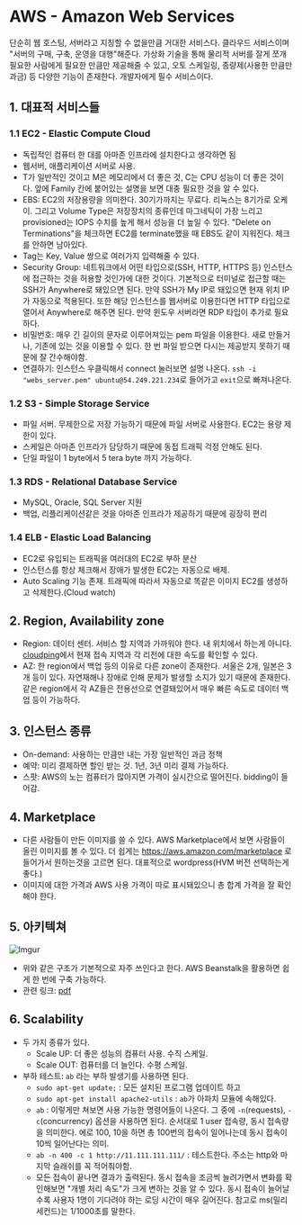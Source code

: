 # AWS - Amazon Web Services

단순히 웹 호스팅, 서버라고 지칭할 수 없을만큼 거대한 서비스다. 클라우드 서비스이며 "서버의 구매, 구축, 운영을 대행"해준다. 가상화 기술을 통해 물리적 서버를 잘게 쪼개 필요한 사람에게 필요한 만큼만 제공해줄 수 있고, 오토 스케일링, 종량제(사용한 만큼만 과금) 등 다양한 기능이 존재한다. 개발자에게 필수 서비스이다.

## 1. 대표적 서비스들

### 1.1 EC2 - Elastic Compute Cloud

- 독립적인 컴퓨터 한 대를 아마존 인프라에 설치한다고 생각하면 됨
- 웹서버, 애플리케이션 서버로 사용.
- T가 일반적인 것이고 M은 메모리에서 더 좋은 것, C는 CPU 성능이 더 좋은 것이다. 앞에 Family 칸에 붙어있는 설명을 보면 대충 필요한 것을 알 수 있다.
- EBS: EC2의 저장용량을 의미한다. 30기가까지는 무료다. 리눅스는 8기가로 오케이. 그리고 Volume Type은 저장장치의 종류인데 마그네틱이 가장 느리고 provisioned는 IOPS 수치를 높게 해서 성능을 더 높일 수 있다. "Delete on Terminations"을 체크하면 EC2를 terminate했을 때 EBS도 같이 지워진다. 체크를 안하면 남아있다.
- Tag는 Key, Value 쌍으로 여러가지 입력해줄 수 있다.
- Security Group: 네트워크에서 어떤 타입으로(SSH, HTTP, HTTPS 등) 인스턴스에 접근하는 것을 허용할 것인가에 대한 것이다. 기본적으로 터미널로 접근할 때는 SSH가 Anywhere로 돼있으면 된다. 만약 SSH가 My IP로 돼있으면 현재 위치 IP가 자동으로 적용된다. 또한 해당 인스턴스를 웹서버로 이용한다면 HTTP 타입으로 열어서 Anywhere로 해주면 된다. 만약 윈도우 서버라면 RDP 타입이 추가로 필요하다.
- 비밀번호: 매우 긴 길이의 문자로 이루어져있는 pem 파일을 이용한다. 새로 만들거나, 기존에 있는 것을 이용할 수 있다. 한 번 파일 받으면 다시는 제공받지 못하기 때문에 잘 간수해야함.
- 연결하기: 인스턴스 우클릭해서 connect 눌러보면 설명 나온다. `ssh -i "webs_server.pem" ubuntu@54.249.221.234`로 들어가고 `exit`으로 빠져나온다.

### 1.2 S3 - Simple Storage Service

- 파일 서버. 무제한으로 저장 가능하기 때문에 파일 서버로 사용한다. EC2는 용량 제한이 있다.
- 스케일은 아마존 인프라가 담당하기 때문에 동접 트래픽 걱정 안해도 된다.
- 단일 파일이 1 byte에서 5 tera byte 까지 가능하다.

### 1.3 RDS - Relational Database Service

- MySQL, Oracle, SQL Server 지원
- 백업, 리플리케이션같은 것을 아마존 인프라가 제공하기 때문에 굉장히 편리

### 1.4 ELB - Elastic Load Balancing

- EC2로 유입되는 트래픽을 여러대의 EC2로 부하 분산
- 인스턴스를 항상 체크해서 장애가 발생한 EC2는 자동으로 배제.
- Auto Scaling 기능 존재. 트래픽에 따라서 자동으로 똑같은 이미지 EC2를 생성하고 삭제한다.(Cloud watch)

## 2. Region, Availability zone

- Region: 데이터 센터. 서비스 할 지역과 가까워야 한다. 내 위치에서 하는게 아니다. [cloudping](http://www.cloudping.info)에서 현재 접속 지역과 각 리전에 대한 속도를 확인할 수 있다.
- AZ: 한 region에서 백업 등의 이유로 다른 zone이 존재한다. 서울은 2개, 일본은 3개 등이 있다. 자연재해나 장애로 인해 문제가 발생할 소지가 있기 때문에 존재한다. 같은 region에서 각 AZ들은 전용선으로 연결돼있어서 매우 빠른 속도로 데이터 백업 등이 가능하다.

## 3. 인스턴스 종류

- On-demand: 사용하는 만큼만 내는 가장 일반적인 과금 정책
- 예약: 미리 결제하면 할인 받는 것. 1년, 3년 미리 결제 가능하다.
- 스팟: AWS의 노는 컴퓨터가 많아지면 가격이 실시간으로 떨어진다. bidding이 들어감.

## 4. Marketplace

- 다른 사람들이 만든 이미지를 쓸 수 있다. AWS Marketplace에서 보면 사람들이 올린 이미지를 볼 수 있다. 더 쉽게는 https://aws.amazon.com/marketplace 로 들어가서 원하는것을 고르면 된다. 대표적으로 wordpress(HVM 버전 선택하는게 좋다.)
- 이미지에 대한 가격과 AWS 사용 가격이 따로 표시돼있으니 총 합계 가격을 잘 확인해야 한다.

## 5. 아키텍쳐

![Imgur](http://i.imgur.com/Xwr0JeH.png)

- 위와 같은 구조가 기본적으로 자주 쓰인다고 한다. AWS Beanstalk을 활용하면 쉽게 한 번에 구축 가능하다.
- 관련 링크: [pdf](https://github.com/cloudtrack/yonsei-class)

## 6. Scalability

- 두 가지 종류가 있다.
    + Scale UP: 더 좋은 성능의 컴퓨터 사용. 수직 스케일.
    + Scale OUT: 컴퓨터를 더 늘인다. 수평 스케일.
- 부하 테스트: `ab` 라는 부하 발생기를 사용하면 된다.
    + `sudo apt-get update;` : 모든 설치된 프로그램 업데이트 하고
    + `sudo apt-get install apache2-utils` : `ab`가 아파치 모듈에 속해있다.
    + `ab` : 이렇게만 쳐보면 사용 가능한 명령어들이 나온다. 그 중에 `-n`(requests), `-c`(concurrency) 옵션을 사용하면 된다. 순서대로 1 user 접속량, 동시 접속량을 의미한다. 에로 100, 10을 하면 총 100번의 접속이 일어나는데 동시 접속이 10씩 일어난다는 의미.
    + `ab -n 400 -c 1 http://11.111.111.111/` : 테스트한다. 주소는 http와 마지막 슬래쉬를 꼭 적어줘야함.
    + 모든 접속이 끝나면 결과가 출력된다. 동시 접속을 조금씩 늘려가면서 변화를 확인해보면 "개별 처리 속도"가 크게 변하는 것을 알 수 있다. 동시 접속이 늘어날 수록 사용자 1명이 기다려야 하는 로딩 시간이 매우 길어진다. 참고로 ms(밀리세컨드)는 1/1000초를 말한다.
